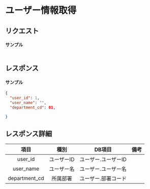 # ユーザー情報取得

## リクエスト
#### サンプル
```sh

```

## レスポンス
#### サンプル
```json
{
  "user_id": 1,
  "user_name": "",
  "department_cd": 01,

}
```


## レスポンス詳細
|項目|種別|DB項目|備考|
|:--:|:--:|:--:|:--:|
|user_id|ユーザーID|ユーザー.ユーザーID||
|user_name|ユーザー名|ユーザー.ユーザー名||
|department_cd|所属部署|ユーザー.部署コード||